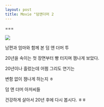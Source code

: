 ```yaml
---
layout: post
title: Movie "덤앤더머 2
---
```

===

![](http://4.bp.blogspot.com/-9d48s7M2Tsc/VMGeangoA7I/AAAAAAAAG5Y/n2eNwMsfbDY/s1600/%EB%8D%A4%EC%95%A4%EB%8D%94%EB%A8%B8%2B1.jpg)

남편과 엄마와 함께 본 덤 앤 더머 투

20년을 속이는 첫 장면부터 빵 터지며 잼나게 보았다.

20년이나 흘렀는데 어쩜 그리도 연기는

변함 없이 잼나게 하는지 ㅎ

덤 앤 더머 아저씨들

건강하게 살아서 20년 후에 다시 봅시다. ㅎㅎ


